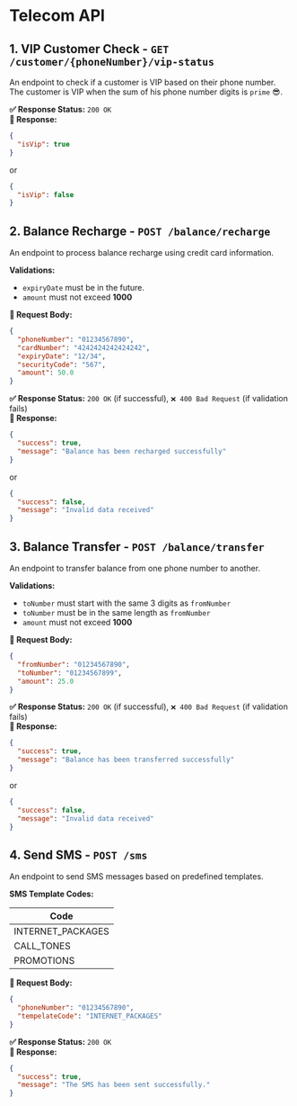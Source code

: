 # Telecom API

## 1. VIP Customer Check - `GET /customer/{phoneNumber}/vip-status`

An endpoint to check if a customer is VIP based on their phone number. The customer is VIP when the sum of his phone number digits is `prime` 😎.

**✅ Response Status:** `200 OK`  
**🔄 Response:**

```json
{
  "isVip": true
}
```

or

```json
{
  "isVip": false
}
```

## 2. Balance Recharge - `POST /balance/recharge`

An endpoint to process balance recharge using credit card information.

**Validations:**

- `expiryDate` must be in the future.
- `amount` must not exceed **1000**

**📝 Request Body:**

```json
{
  "phoneNumber": "01234567890",
  "cardNumber": "4242424242424242",
  "expiryDate": "12/34",
  "securityCode": "567",
  "amount": 50.0
}
```

**✅ Response Status:** `200 OK` (if successful), `❌ 400 Bad Request` (if validation fails)  
**🔄 Response:**

```json
{
  "success": true,
  "message": "Balance has been recharged successfully"
}
```

or

```json
{
  "success": false,
  "message": "Invalid data received"
}
```

## 3. Balance Transfer - `POST /balance/transfer`

An endpoint to transfer balance from one phone number to another.

**Validations:**

- `toNumber` must start with the same 3 digits as `fromNumber`
- `toNumber` must be in the same length as `fromNumber`
- `amount` must not exceed **1000**

**📝 Request Body:**

```json
{
  "fromNumber": "01234567890",
  "toNumber": "01234567899",
  "amount": 25.0
}
```

**✅ Response Status:** `200 OK` (if successful), `❌ 400 Bad Request` (if validation fails)  
**🔄 Response:**

```json
{
  "success": true,
  "message": "Balance has been transferred successfully"
}
```

or

```json
{
  "success": false,
  "message": "Invalid data received"
}
```

## 4. Send SMS - `POST /sms`

An endpoint to send SMS messages based on predefined templates.

**SMS Template Codes:**

| Code              |
| ----------------- |
| INTERNET_PACKAGES |
| CALL_TONES        |
| PROMOTIONS        |

**📝 Request Body:**

```json
{
  "phoneNumber": "01234567890",
  "tempelateCode": "INTERNET_PACKAGES"
}
```

**✅ Response Status:** `200 OK`  
**🔄 Response:**

```json
{
  "success": true,
  "message": "The SMS has been sent successfully."
}
```
